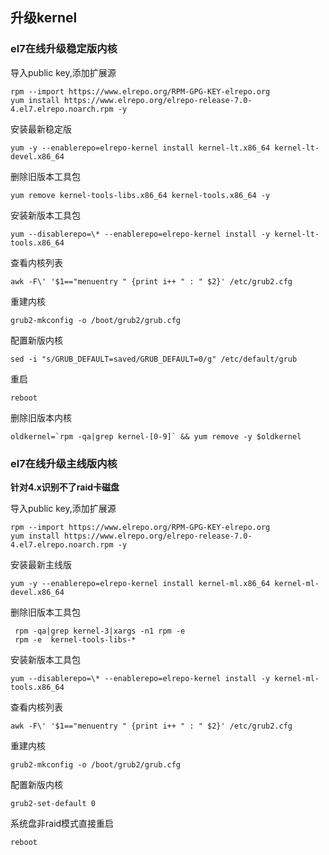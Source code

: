 ## 升级kernel
### el7在线升级稳定版内核

导入public key,添加扩展源

    rpm --import https://www.elrepo.org/RPM-GPG-KEY-elrepo.org
    yum install https://www.elrepo.org/elrepo-release-7.0-4.el7.elrepo.noarch.rpm -y
    

安装最新稳定版

    yum -y --enablerepo=elrepo-kernel install kernel-lt.x86_64 kernel-lt-devel.x86_64
    
删除旧版本工具包

    yum remove kernel-tools-libs.x86_64 kernel-tools.x86_64 -y
    
安装新版本工具包

    yum --disablerepo=\* --enablerepo=elrepo-kernel install -y kernel-lt-tools.x86_64
    
查看内核列表

    awk -F\' '$1=="menuentry " {print i++ " : " $2}' /etc/grub2.cfg
    
重建内核

    grub2-mkconfig -o /boot/grub2/grub.cfg

配置新版内核

    sed -i "s/GRUB_DEFAULT=saved/GRUB_DEFAULT=0/g" /etc/default/grub

重启

    reboot
    
删除旧版本内核

    oldkernel=`rpm -qa|grep kernel-[0-9]` && yum remove -y $oldkernel

### el7在线升级主线版内核

**针对4.x识别不了raid卡磁盘**

导入public key,添加扩展源

    rpm --import https://www.elrepo.org/RPM-GPG-KEY-elrepo.org
    yum install https://www.elrepo.org/elrepo-release-7.0-4.el7.elrepo.noarch.rpm -y
    

安装最新主线版

    yum -y --enablerepo=elrepo-kernel install kernel-ml.x86_64 kernel-ml-devel.x86_64
    
删除旧版本工具包

     rpm -qa|grep kernel-3|xargs -n1 rpm -e
     rpm -e  kernel-tools-libs-*
     
安装新版本工具包

    yum --disablerepo=\* --enablerepo=elrepo-kernel install -y kernel-ml-tools.x86_64
   
查看内核列表

    awk -F\' '$1=="menuentry " {print i++ " : " $2}' /etc/grub2.cfg
    
重建内核

    grub2-mkconfig -o /boot/grub2/grub.cfg

配置新版内核

    grub2-set-default 0

系统盘非raid模式直接重启

    reboot